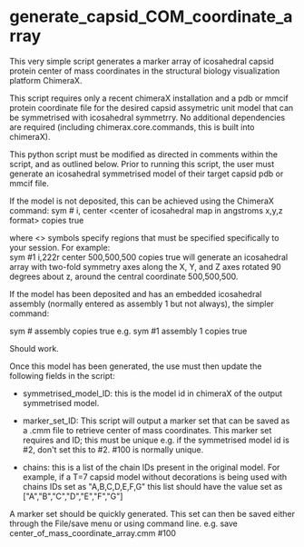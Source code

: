 # generate_capsid_COM_coordinate_array
This very simple script generates a marker array of icosahedral capsid protein center of mass coordinates in the structural biology visualization platform ChimeraX. 

This script requires only a recent chimeraX  installation and a pdb or mmcif protein coordinate file for the desired capsid assymetric unit model that can be symmetrised with icosahedral symmetrry. No additional dependencies are required (including chimerax.core.commands, this is built into chimeraX).

This python script must be modified as directed in comments within the script, and as outlined below. Prior to running this script, the user must generate an icosahedral symmetrised model of their target capsid pdb or mmcif file.

If the model is not deposited, this can be achieved using the ChimeraX command:
  sym #<modelID> i,<icosahedral symmetry string> center <center of icosahedral map in angstroms x,y,z format> copies true

where <> symbols specify regions that must be specified specifically to your session.
For example:  
  sym #1 i,222r center 500,500,500 copies true
  will generate an icosahedral array with two-fold symmetry axes along the X, Y, and Z axes rotated 90 degrees about z, around the central coordinate 500,500,500.

If the model has been deposited and has an embedded icosahedral assembly (normally entered as assembly 1 but not always), the simpler command:

  sym #<modelID> assembly <assembly id> copies true
  e.g. sym #1 assembly 1 copies true
  
Should work.

Once this model has been generated, the use must then update the following fields in the script:

- symmetrised_model_ID: this is the model id in chimeraX of the output symmetrised model.

- marker_set_ID: This script will output a marker set that can be saved as a .cmm file to retrieve center of mass coordinates. This marker set requires and ID; this must be unique e.g. if the symmetrised model id is #2, don't set this to #2. #100 is normally unique.

- chains: this is a list of the chain IDs present in the original model. For example, if a T=7 capsid model without decorations is being used with chains IDs set as "A,B,C,D,E,F,G" this list should have the value set as ["A","B","C","D","E","F","G"]

A marker set should be quickly generated. This set can then be saved either through the File/save menu or using command line. 
e.g. save center_of_mass_coordinate_array.cmm #100



